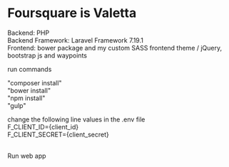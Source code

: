 # Foursquare is Valetta
Backend: PHP<br>
Backend Framework: Laravel Framework 7.19.1<br>
Frontend: bower package and my custom SASS frontend theme / jQuery, bootstrap js and waypoints<br>

run commands

"composer install"<br>
"bower install"<br>
"npm install"<br>
"gulp"<br>

change the following line values in the .env file<br>
F_CLIENT_ID={client_id}<br>
F_CLIENT_SECRET={client_secret}<br><br>

Run web app